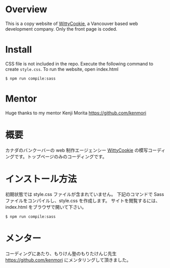 # Overview

This is a copy website of [WittyCookie](https://www.wittycookie.ca/), a Vancouver based web development company. Only the front page is coded.

# Install

CSS file is not included in the repo. Execute the following command to create `style.css`. To run the website, open index.html

```
$ npm run compile:sass
```

# Mentor

Huge thanks to my mentor Kenji Morita https://github.com/kenmori

# 概要

カナダのバンクーバーの web 制作エージェンシー [WittyCookie](https://www.wittycookie.ca/) の模写コーディングです。トップページのみのコーディングです。

# インストール方法

初期状態では style.css ファイルが含まれていません。
下記のコマンドで Sass ファイルをコンパイルし、style.css を作成します。
サイトを閲覧するには、index.html をブラウザで開いて下さい。

```
$ npm run compile:sass
```

# メンター

コーディングにあたり、もりけん塾のもりたけんじ先生 https://github.com/kenmori にメンタリングして頂きました。
